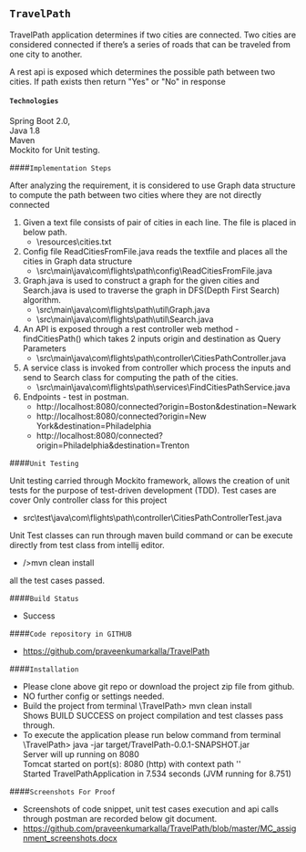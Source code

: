 ## `TravelPath`

TravelPath application determines if two cities are connected. Two cities are considered
connected if there’s a series of roads that can be traveled from one city to another.

A rest api is exposed which determines the possible path between two cities. If path exists then return "Yes" or "No" in response


#### `Technologies`
Spring Boot 2.0,<br>
Java 1.8 <br>
Maven <br>
Mockito for Unit testing. 

####`Implementation Steps`

After analyzing  the requirement, it is considered to use Graph data structure to compute the path between two cities where they are not directly connected


1. Given a text file consists of pair of cities in each line. The file is placed in below path.
    - \resources\cities.txt
2. Config file ReadCitiesFromFile.java reads the textfile and places all the cities in Graph data structure
    - \src\main\java\com\flights\path\config\ReadCitiesFromFile.java
3. Graph.java is used to construct a graph for the given cities and Search.java is used to traverse the graph in DFS(Depth First Search) algorithm.
   - \src\main\java\com\flights\path\util\Graph.java
   - \src\main\java\com\flights\path\util\Search.java
4. An API is exposed through a rest controller web method - findCitiesPath() which takes 2 inputs origin and destination as Query Parameters 
   - \src\main\java\com\flights\path\controller\CitiesPathController.java
5. A service class is invoked from controller which process the inputs and send to Search class for computing the path of the cities.
   - \src\main\java\com\flights\path\services\FindCitiesPathService.java
6. Endpoints - test in postman.
   - http://localhost:8080/connected?origin=Boston&destination=Newark
   - http://localhost:8080/connected?origin=New York&destination=Philadelphia
   - http://localhost:8080/connected?origin=Philadelphia&destination=Trenton
   

####`Unit Testing`

Unit testing carried through Mockito framework, allows the creation of unit tests for the purpose of test-driven development (TDD).
Test cases are cover Only controller class for this project
  - src\test\java\com\flights\path\controller\CitiesPathControllerTest.java
 
 Unit Test classes can run through maven build command or can be execute directly from test class from intellij editor. 
  - />mvn clean install
 
 all the test cases passed.
 

####`Build Status`
  - Success

####`Code repository in GITHUB`

  - https://github.com/praveenkumarkalla/TravelPath
  
####`Installation`

  - Please clone above git repo or download the project zip file from github.
  - NO further config or settings needed.
  - Build the project from terminal 
        \TravelPath> mvn clean install  
    Shows BUILD SUCCESS on project compilation and test classes pass through.
  - To execute the application please run below command from terminal 
        \TravelPath> java -jar target/TravelPath-0.0.1-SNAPSHOT.jar    
   Server will up running on 8080     
        Tomcat started on port(s): 8080 (http) with context path ''<br>
        Started TravelPathApplication in 7.534 seconds (JVM running for 8.751)
        
####`Screenshots For Proof`

   - Screenshots of code snippet, unit test cases execution and api calls through postman are recorded below git document.
   - https://github.com/praveenkumarkalla/TravelPath/blob/master/MC_assignment_screenshots.docx 

